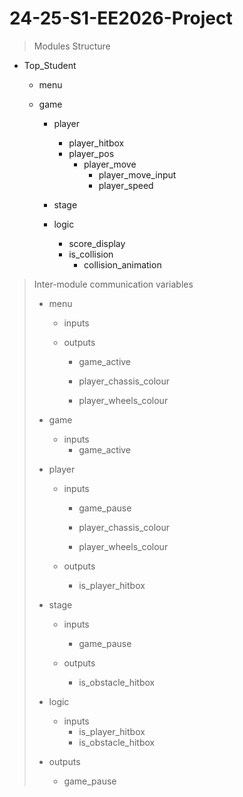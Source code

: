# 24-25-S1-EE2026-Project

> Modules Structure

- Top_Student

  - menu

  - game

    - player
      - player_hitbox
      - player_pos
        - player_move
          - player_move_input
          - player_speed
    
    - stage

    - logic
      - score_display
      - is_collision
        - collision_animation

> Inter-module communication variables
> - menu
>  
>   - inputs
>  
>   - outputs
>     - game_active
>        
>     - player_chassis_colour
>     - player_wheels_colour
>
> - game
>
>   - inputs
>     - game_active
>    
> - player
>
>   - inputs
>     - game_pause
>  
>     - player_chassis_colour
>     - player_wheels_colour
>  
>   - outputs
>     - is_player_hitbox
>
> - stage
>
>   - inputs
>     - game_pause
>
>   - outputs
>     - is_obstacle_hitbox
>
> - logic
>
>   - inputs
>     - is_player_hitbox
>     - is_obstacle_hitbox
>
>  - outputs
>    - game_pause


